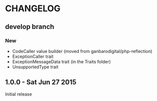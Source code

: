 # CHANGELOG

## develop branch

### New

- CodeCaller value builder (moved from ganbarodigital/php-reflection)
- ExceptionCaller trait
- ExceptionMessageData trait (in the Traits folder)
- UnsupportedType trait

## 1.0.0 - Sat Jun 27 2015

Initial release